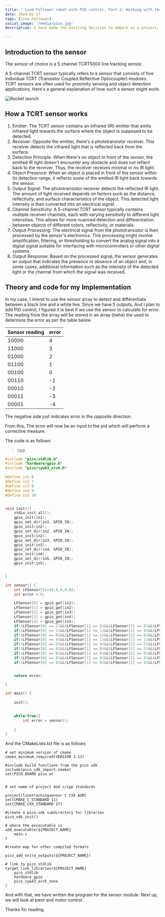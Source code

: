 ```yaml
---
title: " Line Follower robot with PID control. Part 2: Working with the line tracking sensor"
date: 2024-02-17
tags: [Line Follower]
social_image: '/media/pico.jpg'
description: I have made the exciting decision to embark on a project; crafting a line follower robot utilizing the Pico W and C SDK and to try implement PID control on it. This endeavor merges my passion for robotics with the challenge of programming and hardware tinkering. The Pico W's compact yet powerful design, coupled with the versatility of the C SDK, offers an ideal platform for this venture. With its robust capabilities and extensive community support, I'm confident in my ability to bring this concept to fruition. Stay tuned as I delve into the intricacies of building and programming this line follower robot, documenting my progress and discoveries along the way.

---
```

## Introduction to the sensor
The sensor of choice is a 5 channel TCRT5000 line tracking sensor.

A 5-channel TCRT sensor typically refers to a sensor that consists of five individual TCRT (Transistor Coupled Reflective Optocoupler) modules. TCRT sensors are often used for proximity sensing and object detection applications. Here's a general explanation of how such a sensor might work:

![Rocket launch](/media/T.jpg)

## How a TCRT sensor works
1. Emitter: The TCRT sensor contains an infrared (IR) emitter that emits infrared light towards the surface where the object is supposed to be detected.
2. Receiver: Opposite the emitter, there's a phototransistor receiver. This receiver detects the infrared light that is reflected back from the surface.
3. Detection Principle: When there's no object in front of the sensor, the emitted IR light doesn't encounter any obstacle and does not reflect back to the receiver. Thus, the receiver receives minimal or no IR light.
4. Object Presence: When an object is placed in front of the sensor within its detection range, it reflects some of the emitted IR light back towards the sensor.
5. Output Signal: The phototransistor receiver detects the reflected IR light. The amount of light received depends on factors such as the distance, reflectivity, and surface characteristics of the object. This detected light intensity is then converted into an electrical signal.
6. Channel Sensitivity: A 5-channel TCRT sensor typically contains multiple receiver channels, each with varying sensitivity to different light intensities. This allows for more nuanced detection and differentiation between objects of different colors, reflectivity, or materials.
7. Output Processing: The electrical signal from the phototransistor is then processed by the sensor's electronics. This processing might involve amplification, filtering, or thresholding to convert the analog signal into a digital signal suitable for interfacing with microcontrollers or other digital systems.
8. Output Response: Based on the processed signal, the sensor generates an output that indicates the presence or absence of an object and, in some cases, additional information such as the intensity of the detected light or the channel from which the signal was received.

## Theory and code for my Implementation

In my case, I intend to use the sensor array to detect and differentiate between a black line and a white line. Since we have 5 outputs, And I plan to add PID control, I figured it is best if we use the sensor to calculate for error. The reading from the array will be stored in an array (hehe) the used to determine the error as per the table below.

| Sensor reading     | error |
| -------- | ------- |
| 10000  | 4    |
| 11000 | 3     |
| 01000    | 2    |
|01100   | 1|
|00100 | 0 |
|00110| -1|
|00010 | -2 |
|00011 | -3 |
|00001 | -4 |

The negative side just indicates error in the opposite direction.

From this, The error will now be an input to the pid which will perform a corrective measure. 

The code is as follows


> cpp
```cpp
#include "pico/stdlib.h"
#include "hardware/gpio.h"
#include "pico/cyw43_arch.h"

#define in1 6
#define in2 7
#define in3 8
#define in4 9
#define in5 10


void init(){
    stdio_init_all();
    gpio_init(in1);
    gpio_set_dir(in1, GPIO_IN);
    gpio_init(in2);
    gpio_set_dir(in2, GPIO_IN);
    gpio_init(in2);
    gpio_set_dir(in3, GPIO_IN);
    gpio_init(in3);
    gpio_set_dir(in4, GPIO_IN);
    gpio_init(in4);
    gpio_set_dir(in5, GPIO_IN);
    gpio_init(in5);


}

int sensor() {
    int LFSensor[5]={0,0,0,0,0};
    int error = 0;

    LFSensor[0] = gpio_get(in1);
    LFSensor[1] = gpio_get(in2);
    LFSensor[2] = gpio_get(in3);
    LFSensor[3] = gpio_get(in4);
    LFSensor[4] = gpio_get(in5);
    if((LFSensor[0] == 1)&&(LFSensor[1] == 0)&&(LFSensor[2] == 0)&&(LFSensor[3] == 0)&&(LFSensor[4] == 0)) error = 4; 
    if((LFSensor[0] == 1)&&(LFSensor[1] == 1)&&(LFSensor[2] == 0)&&(LFSensor[3] == 0)&&(LFSensor[4] == 0)) error = 3;
    if((LFSensor[0] == 0)&&(LFSensor[1] == 1)&&(LFSensor[2] == 0)&&(LFSensor[0] == 0)&&(LFSensor[4] == 0)) error = 2;
    if((LFSensor[0] == 0)&&(LFSensor[1] == 1)&&(LFSensor[2] == 1)&&(LFSensor[3] == 0)&&(LFSensor[4] == 0)) error = 1;
    if((LFSensor[0] == 0)&&(LFSensor[1] == 0)&&(LFSensor[2] == 1)&&(LFSensor[3] == 0)&&(LFSensor[4] == 0)) error = 0;
    if((LFSensor[0] == 0)&&(LFSensor[1] == 0)&&(LFSensor[2] == 1)&&(LFSensor[3] == 1)&&(LFSensor[4] == 0)) error = -1; 
    if((LFSensor[0] == 0)&&(LFSensor[1] == 0)&&(LFSensor[2] == 0)&&(LFSensor[3] == 1)&&(LFSensor[4] == 0)) error = -2;
    if((LFSensor[0] == 0)&&(LFSensor[1] == 0)&&(LFSensor[2] == 0)&&(LFSensor[3] == 1)&&(LFSensor[4] == 1)) error = -3;
    if((LFSensor[0] == 0)&&(LFSensor[1] == 0)&&(LFSensor[2] == 0)&&(LFSensor[3] == 0)&&(LFSensor[4] == 1)) error = -4;


    return error;

}

int main() {
    
    init();
   

    while(true){
        int error = sensor();
        
    }
}

```
And the CMakeLists.txt file is as follows

```CMakeLists
# set minimum version of cmake
cmake_minimum_required(VERSION 3.12)

#include build functions from the pico sdk
include(pico_sdk_import.cmake)
set(PICO_BOARD pico_w)


# set name of project And c/cpp standards

project(linetrackingsensor C CXX ASM)
set(CMAKE_C_STANDARD 11)
set(CMAKE_CXX_STANDARD 17)

#create a pico-sdk subdirectory for libraries
pico_sdk_init()

# where the excecutable is
add_executable(${PROJECT_NAME}
    main.c
)

#create map for other compiled formats

pico_add_extra_outputs(${PROJECT_NAME})

# link to pico_stdlib
target_link_libraries(${PROJECT_NAME}
    pico_stdlib
    hardware_gpio
    pico_cyw43_arch_none
)

```

And with that, we have written the program for the sensor module. Next up, we will look at pwm and motor control. 


Thanks for reading.